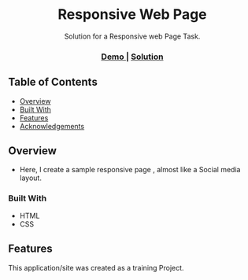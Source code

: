 
<h1 align="center">Responsive Web Page</h1>

<div align="center">
   Solution for a Responsive web Page Task.
</div>

<div align="center">
  <h3>
    <a href="https://github.com/Ahmedhamed77/Social_Media_Page">
      Demo
    </a>
    <span> | </span>
    <a href="https://ahmedhamed77.github.io/Social_Media_Page/">
      Solution
    </a>
  </h3>
</div>
    
<!-- TABLE OF CONTENTS -->

## Table of Contents

- [Overview](#overview)
- [Built With](#built-with)
- [Features](#features)
- [Acknowledgements](#acknowledgements)

<!-- OVERVIEW -->

## Overview


- Here, I create a sample responsive page , almost like a Social media layout.

### Built With

<!-- This section should list any major frameworks that you built your project using. Here are a few examples.-->

- HTML
- CSS


## Features

<!-- List the features of your application or follow the template. Don't share the figma file here :) -->

This application/site was created as a training Project.


